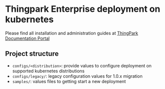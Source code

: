 # Thingpark Enterprise deployment on kubernetes

Please find all installation and administration guides at [ThingPark Documentation Portal](https://docs.thingpark.com/thingpark-enterprise/7.1/Content/Home.htm)

## Project structure
- `configs/<distribution>`: provide values to configure deployment on supported kubernetes distributions
- `configs/legacy/`: legacy configuration values for 1.0.x migration
- `samples/`: values files to getting start a new deployment
